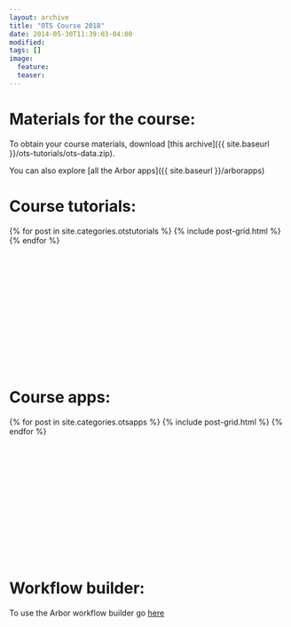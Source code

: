 ```yaml
---
layout: archive
title: "OTS Course 2018"
date: 2014-05-30T11:39:03-04:00
modified:
tags: []
image:
  feature:
  teaser:
---
```


# Materials for the course:

To obtain your course materials, download [this archive]({{ site.baseurl }}/ots-tutorials/ots-data.zip).

You can also explore [all the Arbor apps]({{ site.baseurl }}/arborapps)

# Course tutorials:

<div class="tiles">
{% for post in site.categories.otstutorials %}
  {% include post-grid.html %}
{% endfor %}
</div><!-- /.tiles -->

<br/><br/><br/><br/><br/><br/><br/><br/><br/><br/><br/><br/>


# Course apps:

<div class="tiles">
{% for post in site.categories.otsapps %}
  {% include post-grid.html %}
{% endfor %}
</div><!-- /.tiles -->

<br/><br/><br/><br/><br/><br/><br/><br/><br/><br/><br/><br/>

# Workflow builder:

To use the Arbor workflow builder go [here](http://arbor.arborworkflows.com)
